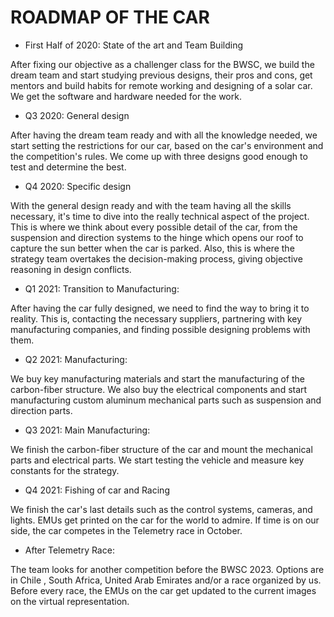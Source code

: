 # ROADMAP OF THE CAR
* First Half of 2020: State of the art and Team Building

After fixing our objective as a challenger class for the BWSC, we build the dream team and start studying previous designs, their pros and cons, get mentors and build habits for remote working and designing of a solar car. We get the software and hardware needed for the work.

* Q3 2020: General design

After having the dream team ready and with all the knowledge needed, we start setting the restrictions for our car, based on the car's environment and the competition's rules. We come up with three designs good enough to test and determine the best.

* Q4 2020: Specific design

With the general design ready and with the team having all the skills necessary, it's time to dive into the really technical aspect of the project. This is where we think about every possible detail of the car, from the suspension and direction systems to the hinge which opens our roof to capture the sun better when the car is parked. Also, this is where the strategy team overtakes the decision-making process, giving objective reasoning in design conflicts.

* Q1 2021: Transition to Manufacturing:

After having the car fully designed, we need to find the way to bring it to reality. This is, contacting the necessary suppliers, partnering with key manufacturing companies, and finding possible designing problems with them.

* Q2 2021: Manufacturing:

We buy key manufacturing materials and start the manufacturing of the carbon-fiber structure. We also buy the electrical components and start manufacturing custom aluminum mechanical parts such as suspension and direction parts.

* Q3 2021: Main Manufacturing:

We finish the carbon-fiber structure of the car and mount the mechanical parts and electrical parts. We start testing the vehicle and measure key constants for the strategy.

* Q4 2021: Fishing of car and Racing

We finish the car's last details such as the control systems, cameras, and lights. EMUs get printed on the car for the world to admire. If time is on our side, the car competes in the Telemetry race in October.

* After Telemetry Race:

The team looks for another competition before the BWSC 2023. Options are in Chile , South Africa, United Arab Emirates and/or a race organized by us. Before every race, the EMUs on the car get updated to the current images on the virtual representation.
